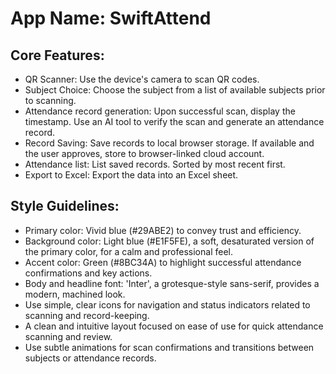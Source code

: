 # **App Name**: SwiftAttend

## Core Features:

- QR Scanner: Use the device's camera to scan QR codes.
- Subject Choice: Choose the subject from a list of available subjects prior to scanning.
- Attendance record generation: Upon successful scan, display the timestamp. Use an AI tool to verify the scan and generate an attendance record.
- Record Saving: Save records to local browser storage. If available and the user approves, store to browser-linked cloud account.
- Attendance list: List saved records. Sorted by most recent first.
- Export to Excel: Export the data into an Excel sheet.

## Style Guidelines:

- Primary color: Vivid blue (#29ABE2) to convey trust and efficiency.
- Background color: Light blue (#E1F5FE), a soft, desaturated version of the primary color, for a calm and professional feel.
- Accent color: Green (#8BC34A) to highlight successful attendance confirmations and key actions.
- Body and headline font: 'Inter', a grotesque-style sans-serif, provides a modern, machined look.
- Use simple, clear icons for navigation and status indicators related to scanning and record-keeping.
- A clean and intuitive layout focused on ease of use for quick attendance scanning and review.
- Use subtle animations for scan confirmations and transitions between subjects or attendance records.